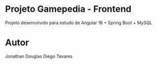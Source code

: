 # Projeto Gamepedia - Frontend

Projeto desenvolvido para estudo de Angular 18 + Spring Boot + MySQL

# Autor

Jonathan Douglas Diego Tavares
